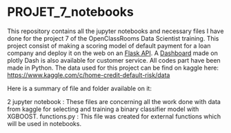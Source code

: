 # PROJET_7_notebooks
This repository contains all the jupyter notebooks and necessary files I have done for the project 7 of the OpenClassRooms Data Scientist training. 
This project consist of making a scoring model of default payment for a loan company and deploy it on the web on an [Flask API](https://oc-p7-home-risk-flaskapi.herokuapp.com/).
A [Dashboard](https://oc-dashboard-home-risk.herokuapp.com/) made on plotly Dash is also available for customer service. 
All codes part have been made in Python. 
The data used for this project can be find on kaggle here: https://www.kaggle.com/c/home-credit-default-risk/data

Here is a summary of file and folder available on it:

2 jupyter notebook : These files are concerning all the work done with data from kaggle for selecting and training a binary classifier model with XGBOOST.
functions.py : This file was created for external functions which will be used in notebooks.
